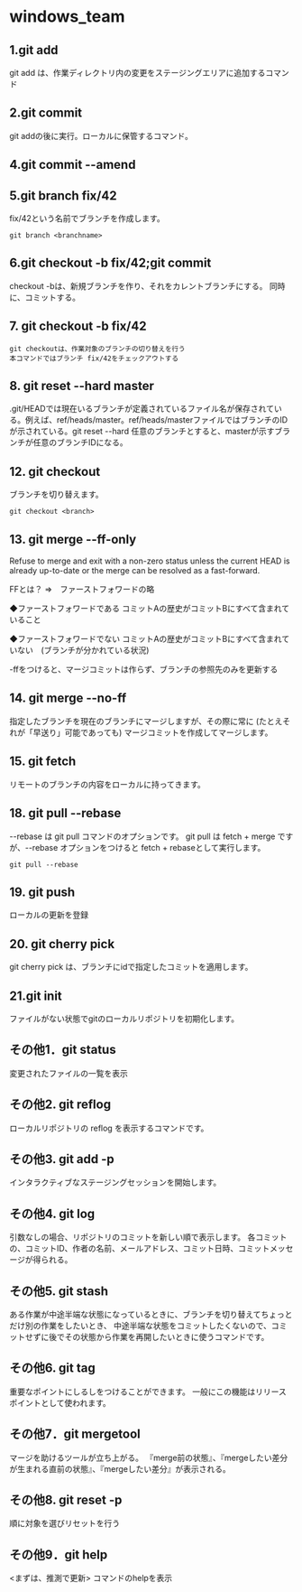 # windows_team

## 1.git add
git add は、作業ディレクトリ内の変更をステージングエリアに追加するコマンド

## 2.git commit
git addの後に実行。ローカルに保管するコマンド。

## 4.git commit --amend

## 5.git branch fix/42
fix/42という名前でブランチを作成します。

	git branch <branchname>


## 6.git checkout -b fix/42;git commit
checkout -bは、新規ブランチを作り、それをカレントブランチにする。
同時に、コミットする。

## 7. git checkout -b fix/42
	git checkoutは、作業対象のブランチの切り替えを行う
	本コマンドではブランチ fix/42をチェックアウトする

## 8. git reset --hard master
.git/HEADでは現在いるブランチが定義されているファイル名が保存されている。例えば、ref/heads/master。ref/heads/masterファイルではブランチのIDが示されている。git reset --hard 任意のブランチとすると、masterが示すブランチが任意のブランチIDになる。


## 12. git checkout
ブランチを切り替えます。

	git checkout <branch>

## 13. git merge --ff-only
Refuse to merge and exit with a non-zero status unless the current HEAD is already up-to-date or the merge can be resolved as a fast-forward.

FFとは？
⇒　ファーストフォワードの略

◆ファーストフォワードである
コミットAの歴史がコミットBにすべて含まれていること

◆ファーストフォワードでない
コミットAの歴史がコミットBにすべて含まれていない　(ブランチが分かれている状況)

-ffをつけると、マージコミットは作らず、ブランチの参照先のみを更新する


## 14. git merge --no-ff
指定したブランチを現在のブランチにマージしますが、その際に常に (たとえそれが「早送り」可能であっても) マージコミットを作成してマージします。

## 15. git fetch
リモートのブランチの内容をローカルに持ってきます。

## 18. git pull --rebase
--rebase は git pull コマンドのオプションです。
git pull は fetch + merge ですが、--rebase オプションをつけると fetch + rebaseとして実行します。

	git pull --rebase

## 19. git push
ローカルの更新を登録

## 20. git cherry pick
git cherry pick <id>は、ブランチにidで指定したコミットを適用します。

## 21.git init
ファイルがない状態でgitのローカルリポジトリを初期化します。

## その他1．git status
変更されたファイルの一覧を表示

## その他2. git reflog
ローカルリポジトリの reflog を表示するコマンドです。

## その他3. git add -p
インタラクティブなステージングセッションを開始します。

## その他4. git log
引数なしの場合、リポジトリのコミットを新しい順で表示します。
各コミットの、コミットID、作者の名前、メールアドレス、コミット日時、コミットメッセージが得られる。

## その他5. git stash
ある作業が中途半端な状態になっているときに、ブランチを切り替えてちょっとだけ別の作業をしたいとき、
中途半端な状態をコミットしたくないので、コミットせずに後でその状態から作業を再開したいときに使うコマンドです。

## その他6. git tag
重要なポイントにしるしをつけることができます。
一般にこの機能はリリースポイントとして使われます。

## その他7．git mergetool
マージを助けるツールが立ち上がる。
『merge前の状態』、『mergeしたい差分が生まれる直前の状態』、『mergeしたい差分』が表示される。

## その他8. git reset -p
順に対象を選びリセットを行う

## その他9．git help
<まずは、推測で更新>
コマンドのhelpを表示


